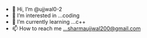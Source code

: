 - 👋 Hi, I’m @ujjwal0-2 
- 👀 I’m interested in ...coding
- 🌱 I’m currently learning ...c++
- 📫 How to reach me ...sharmaujjwal200@gmail.com

<!---
ujjwal0-2/ujjwal0-2 is a ✨ special ✨ repository because its `README.md` (this file) appears on your GitHub profile.
You can click the Preview link to take a look at your changes.
--->
